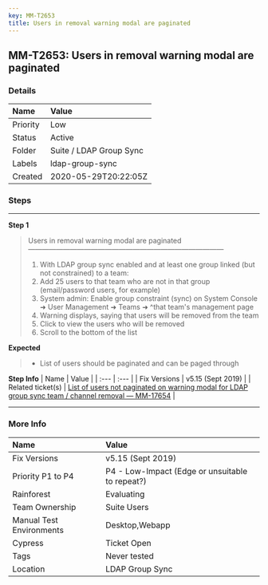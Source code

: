 ```yaml
---
key: MM-T2653
title: Users in removal warning modal are paginated
---
```


## MM-T2653: Users in removal warning modal are paginated

### Details

| Name     | Value                   |
| :------- | :---------------------- |
| Priority | Low                     |
| Status   | Active                  |
| Folder   | Suite / LDAP Group Sync |
| Labels   | ldap-group-sync         |
| Created  | 2020-05-29T20:22:05Z    |

### Steps

<hr/>

**Step 1**

> <article>Users in removal warning modal are paginated<br>————————————————————————————<ol><li>With LDAP group sync enabled and at least one group linked (but not constrained) to a team:</li><li>Add 25 users to that team who are not in that group (email/password users, for example)</li><li>System admin: Enable group constraint (sync) on System Console ➜ User Management ➜ Teams ➜ ^that team's management page</li><li>Warning displays, saying that users will be removed from the team</li><li>Click to view the users who will be removed</li><li>Scroll to the bottom of the list</li></ol></article>

**Expected**

> <article><ul><li>List of users should be paginated and can be paged through</li></ul></article>

**Step Info**
| Name | Value |
| :--- | :--- |
| Fix Versions | v5.15 (Sept 2019) |
| Related ticket(s) | <a href="https://mattermost.atlassian.net/browse/MM-17654">List of users not paginated on warning modal for LDAP group sync team / channel removal — MM-17654</a> |

<hr/>

### More Info

| Name                     | Value                                           |
| :----------------------- | :---------------------------------------------- |
| Fix Versions             | v5.15 (Sept 2019)                               |
| Priority P1 to P4        | P4 - Low-Impact (Edge or unsuitable to repeat?) |
| Rainforest               | Evaluating                                      |
| Team Ownership           | Suite Users                                     |
| Manual Test Environments | Desktop,Webapp                                  |
| Cypress                  | Ticket Open                                     |
| Tags                     | Never tested                                    |
| Location                 | LDAP Group Sync                                 |
